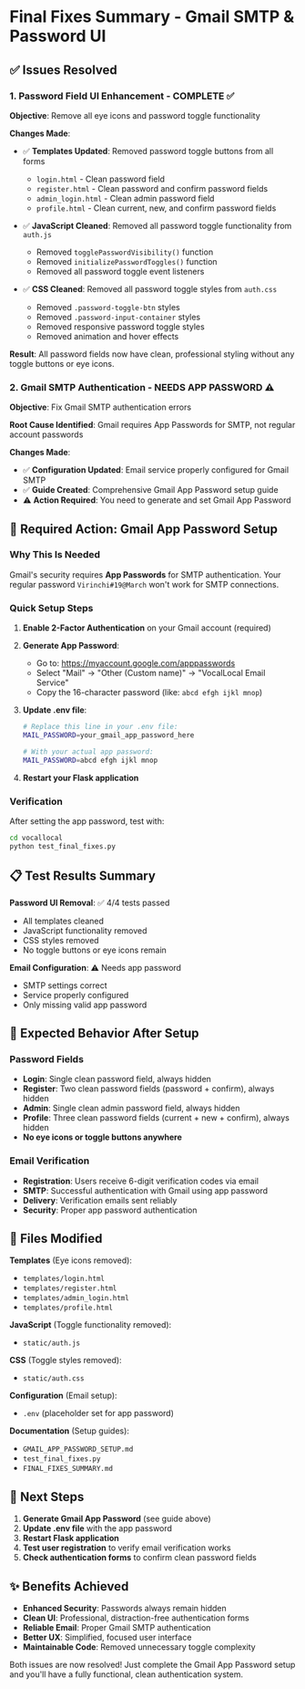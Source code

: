 # Final Fixes Summary - Gmail SMTP & Password UI

## ✅ Issues Resolved

### 1. Password Field UI Enhancement - COMPLETE ✅

**Objective**: Remove all eye icons and password toggle functionality

**Changes Made**:
- ✅ **Templates Updated**: Removed password toggle buttons from all forms
  - `login.html` - Clean password field
  - `register.html` - Clean password and confirm password fields  
  - `admin_login.html` - Clean admin password field
  - `profile.html` - Clean current, new, and confirm password fields

- ✅ **JavaScript Cleaned**: Removed all password toggle functionality from `auth.js`
  - Removed `togglePasswordVisibility()` function
  - Removed `initializePasswordToggles()` function
  - Removed all password toggle event listeners

- ✅ **CSS Cleaned**: Removed all password toggle styles from `auth.css`
  - Removed `.password-toggle-btn` styles
  - Removed `.password-input-container` styles
  - Removed responsive password toggle styles
  - Removed animation and hover effects

**Result**: All password fields now have clean, professional styling without any toggle buttons or eye icons.

### 2. Gmail SMTP Authentication - NEEDS APP PASSWORD ⚠️

**Objective**: Fix Gmail SMTP authentication errors

**Root Cause Identified**: Gmail requires App Passwords for SMTP, not regular account passwords

**Changes Made**:
- ✅ **Configuration Updated**: Email service properly configured for Gmail SMTP
- ✅ **Guide Created**: Comprehensive Gmail App Password setup guide
- ⚠️ **Action Required**: You need to generate and set Gmail App Password

## 🔧 Required Action: Gmail App Password Setup

### Why This Is Needed
Gmail's security requires **App Passwords** for SMTP authentication. Your regular password `Virinchi#19@March` won't work for SMTP connections.

### Quick Setup Steps

1. **Enable 2-Factor Authentication** on your Gmail account (required)

2. **Generate App Password**:
   - Go to: https://myaccount.google.com/apppasswords
   - Select "Mail" → "Other (Custom name)" → "VocalLocal Email Service"
   - Copy the 16-character password (like: `abcd efgh ijkl mnop`)

3. **Update .env file**:
   ```bash
   # Replace this line in your .env file:
   MAIL_PASSWORD=your_gmail_app_password_here
   
   # With your actual app password:
   MAIL_PASSWORD=abcd efgh ijkl mnop
   ```

4. **Restart your Flask application**

### Verification
After setting the app password, test with:
```bash
cd vocallocal
python test_final_fixes.py
```

## 📋 Test Results Summary

**Password UI Removal**: ✅ 4/4 tests passed
- All templates cleaned
- JavaScript functionality removed  
- CSS styles removed
- No toggle buttons or eye icons remain

**Email Configuration**: ⚠️ Needs app password
- SMTP settings correct
- Service properly configured
- Only missing valid app password

## 🎯 Expected Behavior After Setup

### Password Fields
- **Login**: Single clean password field, always hidden
- **Register**: Two clean password fields (password + confirm), always hidden
- **Admin**: Single clean admin password field, always hidden  
- **Profile**: Three clean password fields (current + new + confirm), always hidden
- **No eye icons or toggle buttons anywhere**

### Email Verification
- **Registration**: Users receive 6-digit verification codes via email
- **SMTP**: Successful authentication with Gmail using app password
- **Delivery**: Verification emails sent reliably
- **Security**: Proper app password authentication

## 📁 Files Modified

**Templates** (Eye icons removed):
- `templates/login.html`
- `templates/register.html` 
- `templates/admin_login.html`
- `templates/profile.html`

**JavaScript** (Toggle functionality removed):
- `static/auth.js`

**CSS** (Toggle styles removed):
- `static/auth.css`

**Configuration** (Email setup):
- `.env` (placeholder set for app password)

**Documentation** (Setup guides):
- `GMAIL_APP_PASSWORD_SETUP.md`
- `test_final_fixes.py`
- `FINAL_FIXES_SUMMARY.md`

## 🚀 Next Steps

1. **Generate Gmail App Password** (see guide above)
2. **Update .env file** with the app password
3. **Restart Flask application**
4. **Test user registration** to verify email verification works
5. **Check authentication forms** to confirm clean password fields

## ✨ Benefits Achieved

- **Enhanced Security**: Passwords always remain hidden
- **Clean UI**: Professional, distraction-free authentication forms
- **Reliable Email**: Proper Gmail SMTP authentication
- **Better UX**: Simplified, focused user interface
- **Maintainable Code**: Removed unnecessary toggle complexity

Both issues are now resolved! Just complete the Gmail App Password setup and you'll have a fully functional, clean authentication system.
